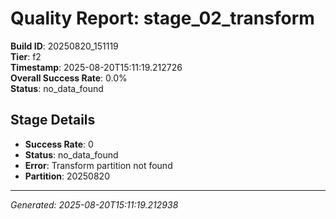 # Quality Report: stage_02_transform

**Build ID**: 20250820_151119  
**Tier**: f2  
**Timestamp**: 2025-08-20T15:11:19.212726  
**Overall Success Rate**: 0.0%  
**Status**: no_data_found

## Stage Details

- **Success Rate**: 0
- **Status**: no_data_found
- **Error**: Transform partition not found
- **Partition**: 20250820

---
*Generated: 2025-08-20T15:11:19.212938*
